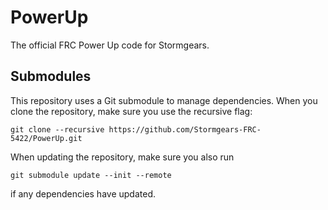 # PowerUp
The official FRC Power Up code for Stormgears.

## Submodules
This repository uses a Git submodule to manage dependencies. When you clone the repository, make sure you use the recursive flag:
```
git clone --recursive https://github.com/Stormgears-FRC-5422/PowerUp.git
```

When updating the repository, make sure you also run 
```
git submodule update --init --remote
```
if any dependencies have updated.
